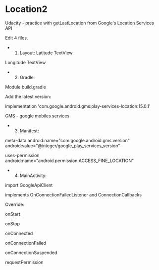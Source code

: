 # Location2
Udacity - practice with getLastLocation from Google's Location Services API


Edit 4 files.


- 1. Layout:
Latitude TextView

Longitude TextView



- 2. Gradle:

Module build.gradle

Add the latest version:

implementation 'com.google.android.gms:play-services-location:15.0.1'



GMS - google mobiles services




- 3. Manifest:

meta-data android:name="com.google.android.gms.version" android:value="@integer/google_play_services_version"

uses-permission android:name="android.permission.ACCESS_FINE_LOCATION"



- 4. MainActivity:

import GoogleApiClient

implements OnConnectionFailedListener and ConnectionCallbacks

Override:

onStart

onStop


onConnected

onConnectionFailed

onConnectionSuspended


requestPermission
